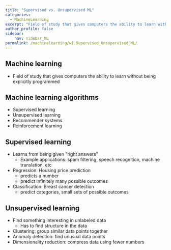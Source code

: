 ```yaml
---
title: "Supervised vs. Unsupervised ML"
categories:
  - MachineLearning 
excerpt: "Field of study that gives computers the ability to learn without being explicitly programmed"
author_profile: false
sidebar:
    nav: sidebar_ML
permalink: /machinelearning/w1.Supervised_Unsupervised_ML/
---
```



## Machine learning

- Field of study that gives computers the ability to learn without being explicitly programmed

## Machine learning algorithms

- Supervised learning
- Unsupervised learning
- Recommender systems
- Reinforcement learning

## Supervised learning

- Learns from being given "right answers"
  - Example applications: spam filtering, speech recognition, machine translation, etc
- Regression: Housing price prediction
  - predicts a number
  - predict infinitely many possible outcomes
- Classification: Breast cancer detection
  - predict categories, small sets of possible outcomes

## Unsupervised learning

- Find something interesting in unlabeled data
  - Has to find structure in the data
- Clustering: group similar data points together
- Anomaly detection: find unusual data points
- Dimensionality reduction: compress data using fewer numbers

